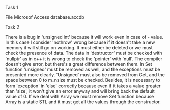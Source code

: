 Task 1

File Microsof Access database.accdb

Task 2

There is a bug in 'unsigned int' because it will work even in case of  - value. In this case I consider 'nothrow' wrong because if it doesn't take a new memory it will still go on working. It must either be deleted or we must check the presence of data. The data in 'destructor' must be checked with 'nullptr' as in c++ it is wrong to check the 'pointer' with 'null'. The compiler doesn't give error, but there's a great difference between them. In Set function 'unsigned' must be removed as well, and the exceptions must be presented more clearly. 'Unsigned' must also be removed from Get, and the space between 0 to m_nsize must be checked. Besides, it is necessary to form 'exception' in 'else' correctly because even if it takes a value greater than 'size', it won't give an error anyway and will bring back the default value of 0. 
If we deal with Array we must remove Set function because Array is a static STL and it must get all the values through the constructor.
